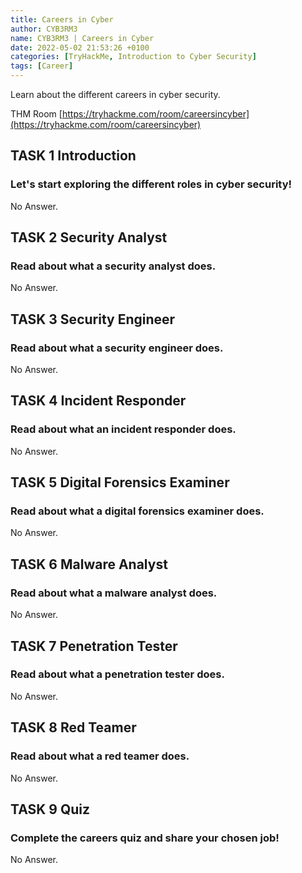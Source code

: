 ```yaml
---
title: Careers in Cyber
author: CYB3RM3
name: CYB3RM3 | Careers in Cyber
date: 2022-05-02 21:53:26 +0100
categories: [TryHackMe, Introduction to Cyber Security]
tags: [Career]
---
```


Learn about the different careers in cyber security.

THM Room [https://tryhackme.com/room/careersincyber](https://tryhackme.com/room/careersincyber)


## TASK 1 Introduction
### Let's start exploring the different roles in cyber security! 
No Answer.

## TASK 2 Security Analyst
###  Read about what a security analyst does. 
No Answer.

## TASK 3 Security Engineer
### Read about what a security engineer does. 
No Answer.

## TASK 4 Incident Responder
### Read about what an incident responder does. 
No Answer.

## TASK 5 Digital Forensics Examiner
###  Read about what a digital forensics examiner does. 
No Answer.

## TASK 6 Malware Analyst
###  Read about what a malware analyst does. 
No Answer.

## TASK 7 Penetration Tester
###  Read about what a penetration tester does. 
No Answer.

## TASK 8 Red Teamer
###  Read about what a red teamer does. 
No Answer.

## TASK 9 Quiz 
### Complete the careers quiz and share your chosen job!
No Answer.